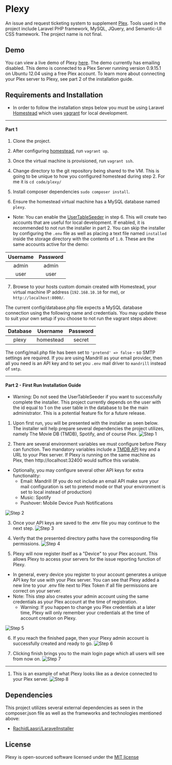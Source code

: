 # Plexy

An issue and request ticketing system to supplement [Plex](https://plex.tv/). Tools used in the project include Laravel PHP framework, MySQL, JQuery, and Semantic-UI CSS framework. The project name is not final.


## Demo

You can view a live demo of Plexy [here](https://plexydemo.ehumps.me). The demo currently has emailing disabled. This demo is connected to a Plex Server running version 0.9.15.1 on Ubuntu 12.04 using a free Plex account. To learn more about connecting your Plex server to Plexy, see part 2 of the installation guide.


## Requirements and Installation

* In order to follow the installation steps below you must be using Laravel [Homestead](https://laravel.com/docs/5.1/homestead) which uses [vagrant](https://www.vagrantup.com/) for local development.

---

#### Part 1

1. Clone the project.

2. After configuring [homestead](https://laravel.com/docs/5.1/homestead#configuring-homestead), run `vagrant up`.

3. Once the virtual machine is provisioned, run `vagrant ssh`.

4. Change directory to the git repository being shared to the VM. This is going to be unique to how you configured homestead during step 2. For me it is `cd code/plexy/`

5. Install composer dependencies `sudo composer install`.

6. Ensure the homestead virtual machine has a MySQL database named `plexy`.

  * Note: You can enable the [UserTableSeeder](https://github.com/ehumps/plexy/blob/master/database/seeds/DatabaseSeeder.php) in step 6. This will create two accounts that are useful for local development. If enabled, it is recommended to not run the installer in part 2. You can skip the installer by configuring the `.env` file as well as placing a text file named `installed` inside the storage directory with the contents of `1.0`. These are the same accounts active for the demo:

| Username      | Password      |
| :-----------: |:-------------:|
| admin         | admin         |
| user          | user          |


7. Browse to your hosts custom domain created with Homestead, your virtual machine IP address (`192.168.10.10` for me), or `http://localhost:8000/`.

The current config/database.php file expects a MySQL database connection using the following name and credentials.  You may update these to suit your own setup if you choose to not run the vagrant steps above:

| Database      | Username      | Password      |
|:-------------:|:-------------:|:-------------:|
| plexy         | homestead     | secret        |


The config/mail.php file has been set to `'pretend' => false` - so SMTP settings are required. If you are using Mandrill as your email provider, then all you need is an API key and to set you `.env` mail driver to `mandrill` instead of `smtp`.

---

#### Part 2 - First Run Installation Guide

* Warning: Do not seed the UserTableSeeder if you want to successfully complete the installer.  This project currently depends on the user with the id equal to 1 on the user table in the database to be the main administrator.  This is a potential feature fix for a future release.


1. Upon first run, you will be presented with the installer as seen below. The installer will help prepare several dependencies the project utilizes, namely The Movie DB (TMDB), Spotify, and of course Plex.
  ![Step 1](https://plexydemo.ehumps.me/assets/img/1.png)

2. There are several environment variables we must configure before Plexy can function. Two mandatory variables include a [TMDB API](https://www.themoviedb.org/faq/api) key and a URL to your Plex server. If Plexy is running on the same machine as Plex, then http://localhost:32400 would suffice this variable.

  * Optionally, you may configure several other API keys for extra functionality:
    * Email: Mandrill (If you do not include an email API make sure your mail configuration is set to pretend mode or that your environment is set to local instead of production)
    * Music: Spotify
    * Pushover: Mobile Device Push Notifications

  ![Step 2](https://plexydemo.ehumps.me/assets/img/2.png)

3. Once your API keys are saved to the .env file you may continue to the next step.
  ![Step 3](https://plexydemo.ehumps.me/assets/img/3.png)

4. Verify that the presented directory paths have the corresponding file permissions.
  ![Step 4](https://plexydemo.ehumps.me/assets/img/4.png)

5. Plexy will now register itself as a "Device" to your Plex account.  This allows Plexy to access your servers for the issue reporting function of Plexy.
  * In general, every device you register to your account generates a unique API key for use with your Plex server. You can see that Plexy added a new line to your .env file next to Plex Token if all file permissions are correct on your server.
  * Note: This step also creates your admin account using the same credentials as your Plex account at the time of registration.
    * Warning: If you happen to change you Plex credentials at a later time, Plexy will only remember your credentials at the time of account creation on Plexy.

  ![Step 5](https://plexydemo.ehumps.me/assets/img/5.png)

6. If you reach the finished page, then your Plexy admin account is successfully created and ready to go.
  ![Step 6](https://plexydemo.ehumps.me/assets/img/6.png)

7. Clicking finish brings you to the main login page which all users will see from now on.
  ![Step 7](https://plexydemo.ehumps.me/assets/img/7.png)

---

1. This is an example of what Plexy looks like as a device connected to your Plex server.
  ![Step 8](https://plexydemo.ehumps.me/assets/img/8.png)


## Dependencies

This project utilizes several external dependencies as seen in the composer.json file as well as the frameworks and technologies mentioned above:

* [RachidLaasri/LaravelInstaller](https://github.com/RachidLaasri/LaravelInstaller)


## License

Plexy is open-sourced software licensed under the [MIT license](http://opensource.org/licenses/MIT)
